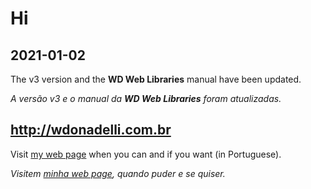# Hi

## 2021-01-02

The v3 version and the **WD Web Libraries** manual have been updated.

_A versão v3 e o manual da **WD Web Libraries** foram atualizadas._

## http://wdonadelli.com.br

Visit [my web page](http://wdonadelli.com.br) when you can and if you want (in Portuguese).

_Visitem [minha web page](http://wdonadelli.com.br), quando puder e se quiser._

<!--
**wdonadelli/wdonadelli** is a ✨ _special_ ✨ repository because its `README.md` (this file) appears on your GitHub profile.

Here are some ideas to get you started:

- 🔭 I’m currently working on ...
- 🌱 I’m currently learning ...
- 👯 I’m looking to collaborate on ...
- 🤔 I’m looking for help with ...
- 💬 Ask me about ...
- 📫 How to reach me: ...
- 😄 Pronouns: ...
- ⚡ Fun fact: ...
-->
